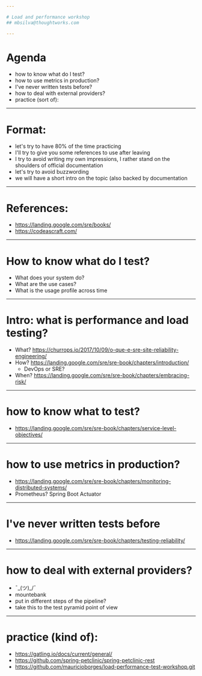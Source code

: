 ```yaml
---

# Load and performance workshop
## mbsilva@thoughtworks.com

---
```

# Agenda

* how to know what do I test?
* how to use metrics in production?
* I've never written tests before?
* how to deal with external providers?
* practice (sort of):

---

# Format:

* let's try to have 80% of the time practicing
* I'll try to give you some references to use after leaving
* I try to avoid writing my own impressions, I rather stand on the shoulders of official documentation
* let's try to avoid buzzwording
* we will have a short intro on the topic (also backed by documentation

----

# References:

* https://landing.google.com/sre/books/
* https://codeascraft.com/

----

# How to know what do I test?

* What does your system do?
* What are the use cases?
* What is the usage profile across time

---
# Intro: what is performance and load testing?

* What? https://churrops.io/2017/10/09/o-que-e-sre-site-reliability-engineering/
* How? https://landing.google.com/sre/sre-book/chapters/introduction/
    * DevOps or SRE?
* When? https://landing.google.com/sre/sre-book/chapters/embracing-risk/

----
# how to know what to test?

* https://landing.google.com/sre/sre-book/chapters/service-level-objectives/

----

# how to use metrics in production?

* https://landing.google.com/sre/sre-book/chapters/monitoring-distributed-systems/
* Prometheus? Spring Boot Actuator

----

# I've never written tests before

* https://landing.google.com/sre/sre-book/chapters/testing-reliability/

----

# how to deal with external providers?

* ¯\_(ツ)_/¯
* mountebank
* put in different steps of the pipeline?
* take this to the test pyramid point of view

----


# practice (kind of):

* https://gatling.io/docs/current/general/
* https://github.com/spring-petclinic/spring-petclinic-rest
* https://github.com/mauricioborges/load-performance-test-workshop.git
